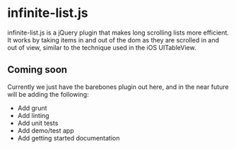 infinite-list.js
================

infinite-list.js is a jQuery plugin that makes long scrolling lists more efficient. It works by taking items in and out of the dom as they are scrolled in and out of view, similar to the technique used in the iOS UITableView. 

Coming soon
-----------

Currently we just have the barebones plugin out here, and in the near future will be adding the following:

* Add grunt
* Add linting
* Add unit tests
* Add demo/test app
* Add getting started documentation


